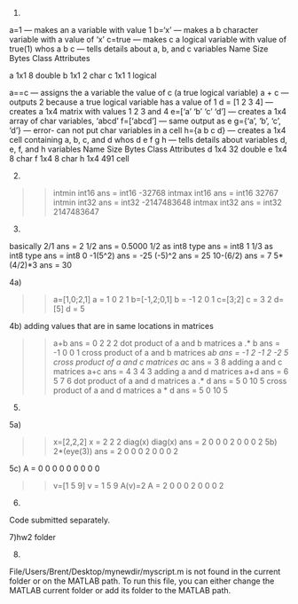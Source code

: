 1)
a=1 — makes an a variable with value 1
b=‘x’ — makes a b character variable with a value of ‘x’
c=true — makes c a logical variable with value of true(1)
whos a b c — tells details about a, b, and c variables
Name Size Bytes Class Attributes

 a 1x1 8 double
 b 1x1 2 char
 c 1x1 1 logical
 
a==c — assigns the a variable the value of c (a true logical variable)
a + c — outputs 2 because a true logical variable has a value of 1
d = [1 2 3 4] — creates a 1x4 matrix with values 1 2 3 and 4
e=[‘a’ ‘b’ ‘c’ ‘d’] — creates a 1x4 array of char variables, ‘abcd’
f=[‘abcd’] — same output as e
g={‘a’, ‘b’, ‘c’, ‘d’} — error- can not put char variables in a cell
h={a b c d} — creates a 1x4 cell containing a, b, c, and d
whos d e f g h — tells details about variables d, e, f, and h variables
 Name Size Bytes Class Attributes
 d 1x4 32 double
 e 1x4 8 char
 f 1x4 8 char
 h 1x4 491 cell
 
 
2)
>> intmin int16
ans =
 int16
 -32768
>> intmax int16
ans =
 int16
 32767
>> intmin int32
ans =
 int32
 -2147483648
>> intmax int32
ans =
 int32
 2147483647


3)
basically 2/1
ans =
 2
1/2
ans =
 0.5000
1/2 as int8 type
ans =
 int8
 1
1/3 as int8 type
ans =
 int8
 0
-1(5^2)
ans =
 -25
(-5)^2
ans =
 25
10-(6/2)
ans =
 7
5*(4/2)*3
ans =
 30


4a)
>> a=[1,0;2,1]
a =
 1 0
 2 1
>> b=[-1,2;0,1]
b =
 -1 2
 0 1
>> c=[3;2]
c =
 3
 2
>> d=[5]
d =
 5
 
 
4b)
adding values that are in same locations in matrices
>> a+b
ans =
 0 2
 2 2
dot product of a and b matrices
>> a .* b
ans =
 -1 0
 0 1
cross product of a and b matrices
>> a*b
ans =
 -1 2
 -1 2
 -2 5
cross product of a and c matrices
>> a*c
ans =
 3
 8
adding a and c matrices
>> a+c
ans =
 4 3
 4 3
adding a and d matrices
>> a+d
ans =
 6 5
 7 6
dot product of a and d matrices
>> a .* d
ans =
 5 0
 10 5
cross product of a and d matrices
>> a * d
ans =
 5 0
 10 5

5)


5a)
 >> x=[2,2,2]
x =
 2 2 2
>> diag(x)
>> diag(x)
ans =
 2 0 0
 0 2 0
 0 0 2
5b)
>> 2*(eye(3))
ans =
 2 0 0
 0 2 0
 0 0 2
 
 
5c)
A =
 0 0 0
 0 0 0
 0 0 0
>> v=[1 5 9]
v =
 1 5 9
>> A(v)=2
A =
 2 0 0
 0 2 0
 0 0 2
 
 
6)
Code submitted separately.


7)hw2 folder


8)
File/Users/Brent/Desktop/mynewdir/myscript.m is not found in the current folder or on the MATLAB
path.
To run this file, you can either change the MATLAB current folder or add its folder to the MATLAB
path.

